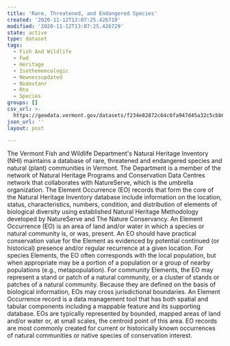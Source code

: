 ```yaml
---
title: 'Rare, Threatened, and Endangered Species'
created: '2020-11-12T13:07:25.426719'
modified: '2020-11-12T13:07:25.426729'
state: active
type: dataset
tags:
  - Fish And Wildlife
  - Fwd
  - Heritage
  - Isothemeecologic
  - Newnessupdated
  - Nodevtanr
  - Rte
  - Species
groups: []
csv_url: >-
  https://geodata.vermont.gov/datasets/f234e82872c64c6fa947d45a32c5cbb0_188.csv?outSR=%7B%22latestWkid%22%3A32145%2C%22wkid%22%3A32145%7D
json_url: ''
layout: post

---
```

The Vermont Fish and Wildlife Department's Natural Heritage Inventory (NHI) maintains a database of rare, threatened and endangered species and natural (plant) communities in Vermont. The Department is a member of the network of Natural Heritage Programs and Conservation Data Centres network that collaborates with NatureServe, which is the umbrella organization. The Element Occurrence (EO) records that form the core of the Natural Heritage Inventory database include information on the location, status, characteristics, numbers, condition, and distribution of elements of biological diversity using established Natural Heritage Methodology developed by NatureServe and The Nature Conservancy. An Element Occurrence (EO) is an area of land and/or water in which a species or natural community is, or was, present. An EO should have practical conservation value for the Element as evidenced by potential continued (or historical) presence and/or regular recurrence at a given location. For species Elements, the EO often corresponds with the local population, but when appropriate may be a portion of a population or a group of nearby populations (e.g., metapopulation). For community Elements, the EO may represent a stand or patch of a natural community, or a cluster of stands or patches of a natural community. Because they are defined on the basis of biological information, EOs may cross jurisdictional boundaries. An Element Occurrence record is a data management tool that has both spatial and tabular components including a mappable feature and its supporting database. EOs are typically represented by bounded, mapped areas of land and/or water or, at small scales, the centroid point of this area. EO records are most commonly created for current or historically known occurrences of natural communities or native species of conservation interest.

